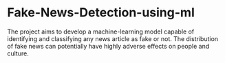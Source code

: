# Fake-News-Detection-using-ml
The project aims to develop a machine-learning model capable of identifying and classifying any news article as fake or not. The distribution of fake news can potentially have highly adverse effects on people and culture.
